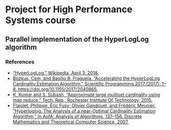 # Project for High Performance Systems course
## Parallel implementation of the HyperLogLog algorithm
### References
* [“HyperLogLog.” Wikipedia, April 3, 2018.](https://en.wikipedia.org/w/index.php?title=HyperLogLog&oldid=833994784)
* [Bozkus, Cem, and Basilio B. Fraguela. “Accelerating the HyperLogLog Cardinality Estimation Algorithm.” Scientific Programming 2017 (2017): 1–8. https://doi.org/10.1155/2017/2040865.
](biblio/2040865.pdf)
* [K. Kumar and S. Subash, “Approximate large multiset cardinality using map reduce,” Tech. Rep., Rochester Institute Of Technology, 2015.](biblio/report.pdf)
* [Flajolet, Philippe, Éric Fusy, Olivier Gandouet, and Frédéric Meunier. “Hyperloglog: The Analysis of a near-Optimal Cardinality Estimation Algorithm.” In AofA: Analysis of Algorithms, 137–156. Discrete Mathematics and Theoretical Computer Science, 2007.
](biblio/FlFuGaMe07.pdf)

